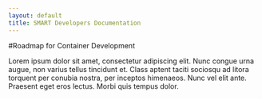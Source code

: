 ```yaml
---
layout: default
title: SMART Developers Documentation
---
```


#Roadmap for Container Development

Lorem ipsum dolor sit amet, consectetur adipiscing elit. Nunc congue urna
augue, non varius tellus tincidunt et. Class aptent taciti sociosqu ad
litora torquent per conubia nostra, per inceptos himenaeos. Nunc vel elit
ante. Praesent eget eros lectus. Morbi quis tempus dolor.